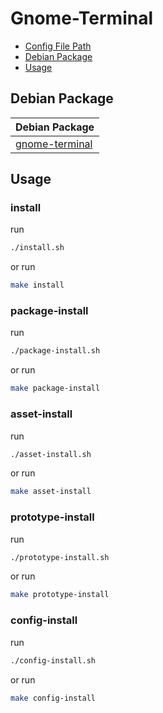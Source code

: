 

# Gnome-Terminal

* [Config File Path](#config-file-path)
* [Debian Package](#debian-package)
* [Usage](#usage)




## Debian Package

| Debian Package |
| -------------- |
| [gnome-terminal](https://packages.debian.org/stable/gnome-terminal) |


## Usage


### install

run

``` sh
./install.sh
```

or run

``` sh
make install
```


### package-install

run

``` sh
./package-install.sh
```

or run

``` sh
make package-install
```


### asset-install

run

``` sh
./asset-install.sh
```

or run

``` sh
make asset-install
```


### prototype-install

run

``` sh
./prototype-install.sh
```

or run

``` sh
make prototype-install
```


### config-install

run

``` sh
./config-install.sh
```

or run

``` sh
make config-install
```
